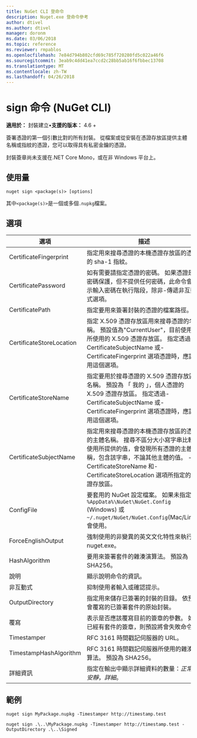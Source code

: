 ```yaml
---
title: NuGet CLI 登命令
description: Nuget.exe 登命令參考
author: dtivel
ms.author: dtivel
manager: doronm
ms.date: 03/06/2018
ms.topic: reference
ms.reviewer: rmpablos
ms.openlocfilehash: 7e84d794b802cfd69c785f720280fd5c022a46f6
ms.sourcegitcommit: 3eab9c4dd41ea7ccd2c28bb5ab16f6fbbec13708
ms.translationtype: MT
ms.contentlocale: zh-TW
ms.lasthandoff: 04/26/2018
---
```

# <a name="sign-command-nuget-cli"></a>sign 命令 (NuGet CLI)

**適用於：** 封裝建立&bullet;**支援的版本：** 4.6 +

簽署憑證的第一個引數比對的所有封裝。 從檔案或從安裝在憑證存放區提供主體名稱或指紋的憑證，您可以取得具有私密金鑰的憑證。

封裝簽章尚未支援在.NET Core Mono，或在非 Windows 平台上。

## <a name="usage"></a>使用量

```cli
nuget sign <package(s)> [options]
```

其中`<package(s)>`是一個或多個`.nupkg`檔案。

## <a name="options"></a>選項

| 選項 | 描述 |
| --- | --- |
| CertificateFingerprint | 指定用來搜尋憑證的本機憑證存放區的憑證的 sha-1 指紋。 |
| CertificatePassword | 如有需要請指定憑證的密碼。 如果憑證是受密碼保護，但不提供任何密碼，此命令會提示輸入密碼在執行階段，除非-傳遞非互動式選項。 |
| CertificatePath | 指定要用來簽署封裝的憑證的檔案路徑。 |
| CertificateStoreLocation | 指定 X.509 憑證存放區用來搜尋憑證的名稱。 預設值為"CurrentUser"，目前使用者所使用的 X.509 憑證存放區。 指定透過-CertificateSubjectName 或-CertificateFingerprint 選項憑證時，應該使用這個選項。 |
| CertificateStoreName | 指定要用於搜尋憑證的 X.509 憑證存放區的名稱。 預設為 「 我的 」，個人憑證的 X.509 憑證存放區。 指定透過-CertificateSubjectName 或-CertificateFingerprint 選項憑證時，應該使用這個選項。 |
| CertificateSubjectName | 指定用來搜尋憑證的本機憑證存放區的憑證的主體名稱。  搜尋不區分大小寫字串比較，使用所提供的值，會發現所有憑證的主體名稱，包含該字串，不論其他主體的值。  -CertificateStoreName 和-CertificateStoreLocation 選項所指定的憑證存放區。 |
| ConfigFile | 要套用的 NuGet 設定檔案。 如果未指定， `%AppData%\NuGet\NuGet.Config` (Windows) 或`~/.nuget/NuGet/NuGet.Config`(Mac/Linux) 會使用。|
| ForceEnglishOutput | 強制使用的非變異的英文文化特性來執行 nuget.exe。 |
| HashAlgorithm | 要用來簽署套件的雜湊演算法。 預設為 SHA256。 |
| 說明 | 顯示說明命令的資訊。 |
| 非互動式 | 抑制使用者輸入或確認提示。 |
| OutputDirectory | 指定用來儲存已簽署的封裝的目錄。 依預設會覆寫的已簽署套件的原始封裝。 |
| 覆寫 | 表示是否應該覆寫目前的簽章的參數。 如果已經有套件的簽章，則預設將會失敗命令。 |
| Timestamper | RFC 3161 時間戳記伺服器的 URL。 |
| TimestampHashAlgorithm | RFC 3161 時間戳記伺服器所使用的雜湊演算法。 預設為 SHA256。 |
| 詳細資訊 | 指定在輸出中顯示詳細資料的數量：*正常*，*安靜*，*詳細*。 |

## <a name="examples"></a>範例

```cli
nuget sign MyPackage.nupkg -Timestamper http://timestamp.test

nuget sign .\..\MyPackage.nupkg -Timestamper http://timestamp.test -OutputDirectory .\..\Signed
```